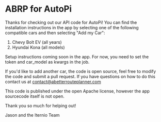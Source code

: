 # ABRP for AutoPi

Thanks for checking out our API code for AutoPi! You can find the installation instructions in the app by selecting one of the following compatible cars and then selecting "Add my Car":
 1. Chevy Bolt EV (all years)
 2. Hyundai Kona (all models)  

Setup instructions coming soon in the app.  For now, you need to set the token and car_model as kwargs in the job.

If you'd like to add another car, the code is open source, feel free to modify the code and submit a pull request.  If you have questions on how to do this contact us at contact@abetterrouteplanner.com

This code is published under the open Apache license, however the app sourcecode itself is not open.

Thank you so much for helping out!

Jason and the Iternio Team